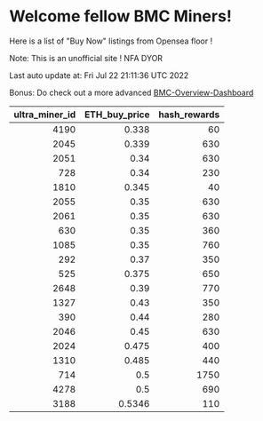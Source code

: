 # Welcome fellow BMC Miners!
Here is a list of "Buy Now" listings from Opensea floor !

Note: This is an unofficial site ! NFA DYOR

Last auto update at: Fri Jul 22 21:11:36 UTC 2022

Bonus: Do check out a more advanced [BMC-Overview-Dashboard](https://dune.com/defifunk/BMC-Overview-Dashboard)


|   ultra_miner_id |   ETH_buy_price |   hash_rewards |
|-----------------:|----------------:|---------------:|
|             4190 |          0.338  |             60 |
|             2045 |          0.339  |            630 |
|             2051 |          0.34   |            630 |
|              728 |          0.34   |            230 |
|             1810 |          0.345  |             40 |
|             2055 |          0.35   |            630 |
|             2061 |          0.35   |            630 |
|              630 |          0.35   |            360 |
|             1085 |          0.35   |            760 |
|              292 |          0.37   |            350 |
|              525 |          0.375  |            650 |
|             2648 |          0.39   |            770 |
|             1327 |          0.43   |            350 |
|              390 |          0.44   |            280 |
|             2046 |          0.45   |            630 |
|             2024 |          0.475  |            400 |
|             1310 |          0.485  |            440 |
|              714 |          0.5    |           1750 |
|             4278 |          0.5    |            690 |
|             3188 |          0.5346 |            110 |